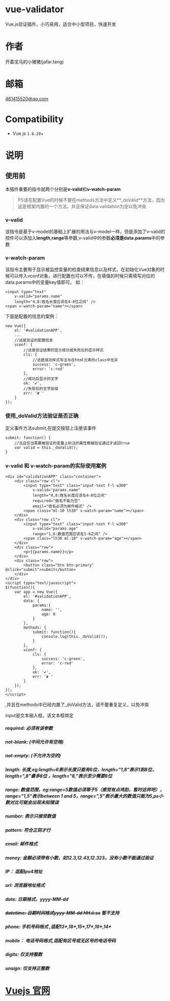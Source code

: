 # vue-validator

Vue.js验证插件，小巧易用，适合中小型项目，快速开发

# 作者
开着宝马的小猪猪(jafar.tang)

# 邮箱
461415520@qq.com

# Compatibility
- Vue.js `1.0.20`+

# 说明
## 使用前
本插件重要的指令就两个分别是**v-valid**和**v-watch-param**

> PS请在配置Vue的时候不要在methods方法中定义**_doValid**方法，因为这是框架内置的一个方法，并且保证data.validation为空以免冲突

### v-valid
该指令是基于v-model的基础上扩展的用法与v-model一样，但是添加了v-valid的控件可以添加入**length**,**range**等参数,v-valid中的参数**必须是data.params**中的参数

### v-watch-param
该指令主要用于显示被监控变量的检查结果信息以及样式，在初始化Vue对象的时候可以传入vconf对象，进行配置也可以不传，在填值的时候只需填写对应的data.params中的变量key值即可。
如：
```
<input type="text"
	v-valid="params.name"
	length="4,8:姓名长度应该在4-8位之间" />
<span v-watch-param="name"></span>
```
下面是配置的信息的案例：
```
new Vue({
	el: '#validationAPP',
	...
	//这是验证的配置信息
	vconf: {
		//这是验证结果的显示成功或失败后的显示样式
		cls: {
			//这是成功样式写法与在html元素的class中无异
			success: 'c-green',
			error: 'c-red'
		},
		//成功后显示的文字
		ok: '✔',
		//失败后的文字前缀
		err: '✘ '
	}
});
```

### 使用_doValid方法验证是否正确
定义事件方法submit,在提交按钮上注册该事件 
```
submit: function() {
	//当且仅当需要被验证的变量上标注的属性都被验证通过才返回true
	var valid = this._doValid();
}
```

### v-valid 和 v-watch-param的实际使用案例
```
<div id="validationAPP" class="container">
	<div class="row cl">
		<input type="text" class="input-text f-l w300" 
			v-valid="params.name"
			length="4,8:姓名长度应该在4-8位之间"
			required="姓名不能为空"
			email="姓名必须为邮件格式" />
		<span class="ml-10 lh30" v-watch-param="name"></span>
	</div>
	<div class="row cl">
		<input type="text" class="input-text f-l w300" 
			v-valid="params.age"
			range="1,6:数值范围应该在1-6之间" />
		<span class="lh30 ml-10" v-watch-param="age"></span>
	</div>
	<div class="row">
		<p>{{params.name}}</p>
	</div>
	<div class="row">
		<button class="btn btn-primary" @click="submit">submit</button>
	</div>
</div>
<script type="text/javascript">
$(function(){
	var app = new Vue({
		el: '#validationAPP',
		data: {
			params:{
				name: '',
				age: 0
			}
		},
		methods: {
			submit: function(){
				console.log(this._doValid());
			}
		},
		vconf: {
			cls: {
				success: 'c-green',
				error: 'c-red'
			},
			ok: '✔',
			err: '✘ '
		}
	});
});
</script>
```

,并且在methods中已经内置了_doValid方法，请不要重复定义，以免冲突

input是文本输入框，该文本框绑定
##### required: 必须有该参数
##### not-blank: (中间允许有空格)
##### not-empty: (不允许为空的)
##### length: 长度,eg:length=6表示长度只能有6位，length="1,8"表示1到8位，length=",8"最多8位 ，length="8,"表示至少需要8位
##### range: 数值范围，eg:range=5数值必须等于5（感觉有点鸡肋，暂时这样吧），range="1,5"表示between 1 and 5，range=",5"表示最大的数值只能为5,ps小数对比可能会出现未知错误
##### number: 表示只接受数值
##### pattern: 符合正则才行
##### email: 邮件格式
##### money: 金额必须带有小数，如12.3,12.43,12.323。没有小数不能通过验证
##### IP： 适配ipv4地址
##### url: 浏览器地址格式
##### date: 日期格式，yyyy-MM-dd
##### ~~datetime: 日期时间格式yyyy-MM-dd HH:ii:ss~~ 暂不支持
##### phone: 手机号码格式 ,适配13*,18*,15*,17*,16*,14*
##### mobile： 电话号码格式,适配有区号或无区号的电话号码
##### digits: 仅支持整数
##### unsign: 仅支持正整数


# [Vuejs 官网](http://cn.vuejs.org/)
